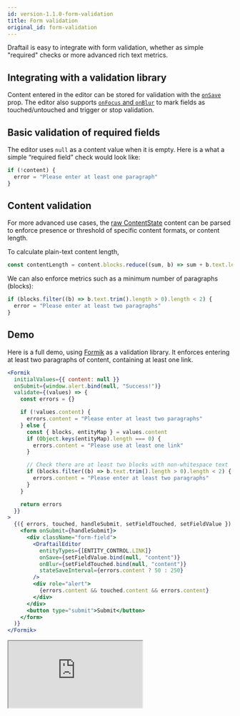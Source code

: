 ```yaml
---
id: version-1.1.0-form-validation
title: Form validation
original_id: form-validation
---
```


Draftail is easy to integrate with form validation, whether as simple "required" checks or more advanced rich text metrics.

## Integrating with a validation library

Content entered in the editor can be stored for validation with the [`onSave`](API.md#rawcontentstate-and-onsave) prop. The editor also supports [`onFocus` and `onBlur`](API.md#managing-focus) to mark fields as touched/untouched and trigger or stop validation.

## Basic validation of required fields

The editor uses `null` as a content value when it is empty. Here is a what a simple “required field” check would look like:

```js
if (!content) {
  error = "Please enter at least one paragraph"
}
```

## Content validation

For more advanced use cases, the [raw ContentState](ContentStorage.md) content can be parsed to enforce presence or threshold of specific content formats, or content length.

To calculate plain-text content length,

```js
const contentLength = content.blocks.reduce((sum, b) => sum + b.text.length, 0)
```

We can also enforce metrics such as a minimum number of paragraphs (blocks):

```js
if (blocks.filter((b) => b.text.trim().length > 0).length < 2) {
  error = "Please enter at least two paragraphs"
}
```

## Demo

Here is a full demo, using [Formik](https://jaredpalmer.com/formik) as a validation library. It enforces entering at least two paragraphs of content, containing at least one link.

```jsx
<Formik
  initialValues={{ content: null }}
  onSubmit={window.alert.bind(null, "Success!")}
  validate={(values) => {
    const errors = {}

    if (!values.content) {
      errors.content = "Please enter at least two paragraphs"
    } else {
      const { blocks, entityMap } = values.content
      if (Object.keys(entityMap).length === 0) {
        errors.content = "Please use at least one link"
      }

      // Check there are at least two blocks with non-whitespace text
      if (blocks.filter((b) => b.text.trim().length > 0).length < 2) {
        errors.content = "Please enter at least two paragraphs"
      }
    }

    return errors
  }}
>
  {({ errors, touched, handleSubmit, setFieldTouched, setFieldValue }) => (
    <form onSubmit={handleSubmit}>
      <div className="form-field">
        <DraftailEditor
          entityTypes={[ENTITY_CONTROL.LINK]}
          onSave={setFieldValue.bind(null, "content")}
          onBlur={setFieldTouched.bind(null, "content")}
          stateSaveInterval={errors.content ? 50 : 250}
        />
        <div role="alert">
          {errors.content && touched.content && errors.content}
        </div>
      </div>
      <button type="submit">Submit</button>
    </form>
  )}
</Formik>
```

<iframe src="https://demo.draftail.org/storybook/iframe.html?selectedKind=Docs&selectedStory=Form%20validation" class="iframe iframe--docs-250"></iframe>

